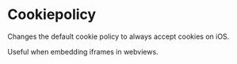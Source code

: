 Cookiepolicy
====

Changes the default cookie policy to always accept cookies on iOS.

Useful when embedding iframes in webviews.